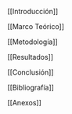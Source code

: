 [[Introducción]]

[[Marco Teórico]]

[[Metodología]]

[[Resultados]]

[[Conclusión]]

[[Bibliografía]]

[[Anexos]]